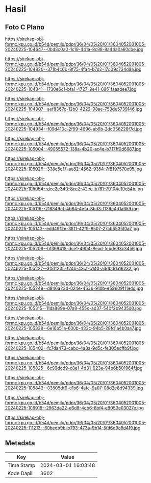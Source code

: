 # Hasil

## Foto C Plano

https://sirekap-obj-formc.kpu.go.id/b54d/pemilu/pdpr/36/04/05/20/01/3604052001005-20240225-104647--0bd3c0a0-1c19-441a-8c88-8a44a0a60dbe.jpg

https://sirekap-obj-formc.kpu.go.id/b54d/pemilu/pdpr/36/04/05/20/01/3604052001005-20240225-104820--371b4c60-8f75-4fa4-b7d2-17d09c734d8a.jpg

https://sirekap-obj-formc.kpu.go.id/b54d/pemilu/pdpr/36/04/05/20/01/3604052001005-20240225-104841--1730e6c1-bfa1-4727-9e41-0951faaadee7.jpg

https://sirekap-obj-formc.kpu.go.id/b54d/pemilu/pdpr/36/04/05/20/01/3604052001005-20240225-104907--aef8367c-12b0-4222-98ae-753de5739146.jpg

https://sirekap-obj-formc.kpu.go.id/b54d/pemilu/pdpr/36/04/05/20/01/3604052001005-20240225-104934--f09d410c-2f99-4696-ab9b-2dc056226f7d.jpg

https://sirekap-obj-formc.kpu.go.id/b54d/pemilu/pdpr/36/04/05/20/01/3604052001005-20240225-105004--49055572-138a-4b20-ac4e-b717ff0d6687.jpg

https://sirekap-obj-formc.kpu.go.id/b54d/pemilu/pdpr/36/04/05/20/01/3604052001005-20240225-105026--338c5cf7-ae82-4562-9354-7f8197570e95.jpg

https://sirekap-obj-formc.kpu.go.id/b54d/pemilu/pdpr/36/04/05/20/01/3604052001005-20240225-105054--dec2e340-8ce2-42ee-b761-79104c10e54b.jpg

https://sirekap-obj-formc.kpu.go.id/b54d/pemilu/pdpr/36/04/05/20/01/3604052001005-20240225-105116--218349cf-4b84-4efa-8bd3-f136c4d1a659.jpg

https://sirekap-obj-formc.kpu.go.id/b54d/pemilu/pdpr/36/04/05/20/01/3604052001005-20240225-105143--edd49f2e-3811-42f9-8507-27ab5535f0a7.jpg

https://sirekap-obj-formc.kpu.go.id/b54d/pemilu/pdpr/36/04/05/20/01/3604052001005-20240225-105206--b1369418-dce1-4904-8ead-febde93c3456.jpg

https://sirekap-obj-formc.kpu.go.id/b54d/pemilu/pdpr/36/04/05/20/01/3604052001005-20240225-105227--3f51f235-f24b-43cf-b140-a3dbdda16232.jpg

https://sirekap-obj-formc.kpu.go.id/b54d/pemilu/pdpr/36/04/05/20/01/3604052001005-20240225-105248--d846a23d-024e-4536-910b-e59609f11edd.jpg

https://sirekap-obj-formc.kpu.go.id/b54d/pemilu/pdpr/36/04/05/20/01/3604052001005-20240225-105315--11da889e-07a8-455c-ad37-540f2b9435d0.jpg

https://sirekap-obj-formc.kpu.go.id/b54d/pemilu/pdpr/36/04/05/20/01/3604052001005-20240225-105338--6e16b51a-630b-433c-94b5-28fd1a4b0aa7.jpg

https://sirekap-obj-formc.kpu.go.id/b54d/pemilu/pdpr/36/04/05/20/01/3604052001005-20240225-105402--fc7da473-cabc-4a3a-9d5c-fe305ecffb9f.jpg

https://sirekap-obj-formc.kpu.go.id/b54d/pemilu/pdpr/36/04/05/20/01/3604052001005-20240225-105825--6c99dcd9-c8e1-4d31-923e-94b6b501964f.jpg

https://sirekap-obj-formc.kpu.go.id/b54d/pemilu/pdpr/36/04/05/20/01/3604052001005-20240225-105843--03505df9-e1b6-4afc-9a07-08d2e8d94339.jpg

https://sirekap-obj-formc.kpu.go.id/b54d/pemilu/pdpr/36/04/05/20/01/3604052001005-20240225-105918--2963da22-e6d8-4cb6-8bf4-e8053e03027e.jpg

https://sirekap-obj-formc.kpu.go.id/b54d/pemilu/pdpr/36/04/05/20/01/3604052001005-20240225-111213--60bedb9b-b793-473a-9b14-5fd6d9c8d419.jpg


## Metadata

| Key        | Value               |
| ---------- | ------------------- |
| Time Stamp | 2024-03-01 16:03:48 |
| Kode Dapil | 3602                |



